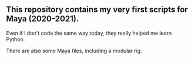 ## This repository contains my very first scripts for Maya (2020-2021).

Even if I don't code the same way today, they really helped me learn Python.


There are also some Maya files, including a modular rig.
